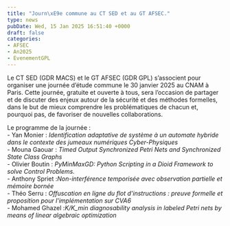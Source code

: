 ```yaml
---
title: "Journ\xE9e commune au CT SED et au GT AFSEC."
type: news
pubDate: Wed, 15 Jan 2025 16:51:40 +0000
draft: false
categories:
- AFSEC
- An2025
- EvenementGPL
---
```


  
Le CT SED (GDR MACS) et le GT AFSEC (GDR GPL) s’associent pour organiser une journée d’étude commune le 30 janvier 2025 au CNAM à Paris. Cette journée, gratuite et ouverte à tous, sera l’occasion de partager et de discuter des enjeux autour de la sécurité et des méthodes formelles, dans le but de mieux comprendre les problématiques de chacun et, pourquoi pas, de favoriser de nouvelles collaborations.  
  
Le programme de la journée :  
\- Yan Monier : _Identification adaptative de système à un automate hybride dans le contexte des jumeaux numériques Cyber-Physiques_  
\- Mouna Gaouar : _Timed Output Synchronized Petri Nets and Synchronized State Class Graphs_  
\- Olivier Boutin : _PyMinMaxGD: Python Scripting in a Dioid Framework to solve Control Problems._  
\- Anthony Spriet :_Non-interférence temporisée avec observation partielle et mémoire bornée_  
\- Théo Serru : _Offuscation en ligne du flot d'instructions : preuve formelle et proposition pour l'implémentation sur CVA6_  
\- Mohamed Ghazel :_K/K_min diagnosability analysis in labeled Petri nets by means of linear algebraic optimization_

